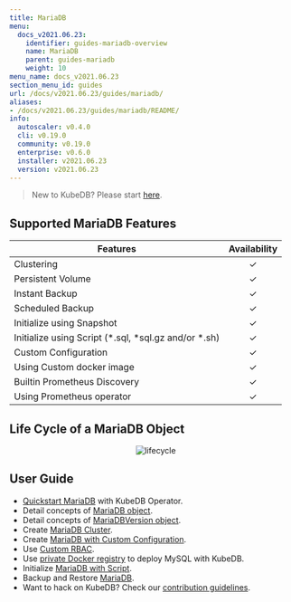 ```yaml
---
title: MariaDB
menu:
  docs_v2021.06.23:
    identifier: guides-mariadb-overview
    name: MariaDB
    parent: guides-mariadb
    weight: 10
menu_name: docs_v2021.06.23
section_menu_id: guides
url: /docs/v2021.06.23/guides/mariadb/
aliases:
- /docs/v2021.06.23/guides/mariadb/README/
info:
  autoscaler: v0.4.0
  cli: v0.19.0
  community: v0.19.0
  enterprise: v0.6.0
  installer: v2021.06.23
  version: v2021.06.23
---
```


> New to KubeDB? Please start [here](/docs/v2021.06.23/README).

## Supported MariaDB Features

| Features                                                | Availability |
| ------------------------------------------------------- | :----------: |
| Clustering                                              |   &#10003;   |
| Persistent Volume                                       |   &#10003;   |
| Instant Backup                                          |   &#10003;   |
| Scheduled Backup                                        |   &#10003;   |
| Initialize using Snapshot                               |   &#10003;   |
| Initialize using Script (\*.sql, \*sql.gz and/or \*.sh) |   &#10003;   |
| Custom Configuration                                    |   &#10003;   |
| Using Custom docker image                               |   &#10003;   |
| Builtin Prometheus Discovery                            |   &#10003;   |
| Using Prometheus operator                               |   &#10003;   |

## Life Cycle of a MariaDB Object

<p align="center">
  <img alt="lifecycle"  src="/docs/v2021.06.23/guides/mariadb/images/mariadb-lifecycle.png" >
</p>

## User Guide

- [Quickstart MariaDB](/docs/v2021.06.23/guides/mariadb/quickstart/overview) with KubeDB Operator.
- Detail concepts of [MariaDB object](/docs/v2021.06.23/guides/mariadb/concepts/mariadb).
- Detail concepts of [MariaDBVersion object](/docs/v2021.06.23/guides/mariadb/concepts/mariadb-version).
- Create [MariaDB Cluster](/docs/v2021.06.23/guides/mariadb/clustering/galera-cluster).
- Create [MariaDB with Custom Configuration](/docs/v2021.06.23/guides/mariadb/configuration/using-config-file).
- Use [Custom RBAC](/docs/v2021.06.23/guides/mariadb/custom-rbac/using-custom-rbac).
- Use [private Docker registry](/docs/v2021.06.23/guides/mariadb/private-registry/quickstart) to deploy MySQL with KubeDB.
- Initialize [MariaDB with Script](/docs/v2021.06.23/guides/mariadb/initialization/using-script).
- Backup and Restore [MariaDB](/docs/v2021.06.23/guides/mariadb/backup/overview).
- Want to hack on KubeDB? Check our [contribution guidelines](/docs/v2021.06.23/CONTRIBUTING).
